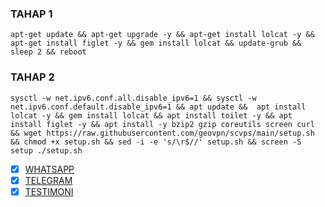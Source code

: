 ### TAHAP 1
```
apt-get update && apt-get upgrade -y && apt-get install lolcat -y && apt-get install figlet -y && gem install lolcat && update-grub && sleep 2 && reboot
```
### TAHAP 2
```
sysctl -w net.ipv6.conf.all.disable_ipv6=1 && sysctl -w net.ipv6.conf.default.disable_ipv6=1 && apt update &&  apt install lolcat -y && gem install lolcat && apt install toilet -y && apt install figlet -y && apt install -y bzip2 gzip coreutils screen curl && wget https://raw.githubusercontent.com/geovpn/scvps/main/setup.sh && chmod +x setup.sh && sed -i -e 's/\r$//' setup.sh && screen -S setup ./setup.sh
```

- [x] [WHATSAPP](http://wa.me/+6282339191527)
- [x] [TELEGRAM](http://t.me/sampiiiiu)
- [x] [TESTIMONI](https://t.me/testikuy_mang)
